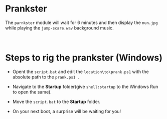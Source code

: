 # Prankster
The `parnkster` module will wait for 6 minutes and then display the `nun.jpg` while playing the `jump-scare.wav` background music.

<br>

# Steps to rig the prankster (Windows)
- Opent the `script.bat` and edit the `location\to\prank.ps1` with the absolute path to the `prank.ps1 `.

- Navigate to the __Startup__ folder(give `shell:startup` to the Windows Run to open the same).

- Move the `script.bat` to the __Startup__ folder.

- On your next boot, a surprise will be waiting for you!